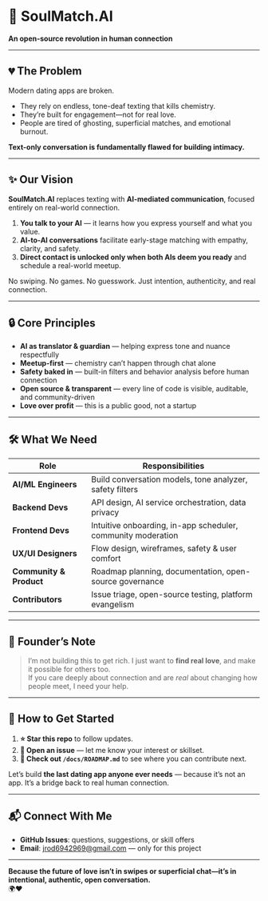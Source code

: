 # 🌟 SoulMatch.AI  
**An open-source revolution in human connection**

---

## 💔 The Problem  
Modern dating apps are broken.

- They rely on endless, tone-deaf texting that kills chemistry.  
- They’re built for engagement—not for real love.  
- People are tired of ghosting, superficial matches, and emotional burnout.

**Text-only conversation is fundamentally flawed for building intimacy.**

---

## ✨ Our Vision  
**SoulMatch.AI** replaces texting with **AI-mediated communication**, focused entirely on real-world connection.

1. **You talk to your AI** — it learns how you express yourself and what you value.  
2. **AI-to-AI conversations** facilitate early-stage matching with empathy, clarity, and safety.  
3. **Direct contact is unlocked only when both AIs deem you ready** and schedule a real-world meetup.

No swiping. No games. No guesswork. Just intention, authenticity, and real connection.

---

## 🔒 Core Principles

- **AI as translator & guardian** — helping express tone and nuance respectfully  
- **Meetup-first** — chemistry can’t happen through chat alone  
- **Safety baked in** — built-in filters and behavior analysis before human connection  
- **Open source & transparent** — every line of code is visible, auditable, and community-driven  
- **Love over profit** — this is a public good, not a startup

---

## 🛠️ What We Need

| Role              | Responsibilities |
|------------------|-------------------|
| **AI/ML Engineers** | Build conversation models, tone analyzer, safety filters |
| **Backend Devs**    | API design, AI service orchestration, data privacy |
| **Frontend Devs**   | Intuitive onboarding, in-app scheduler, community moderation |
| **UX/UI Designers** | Flow design, wireframes, safety & user comfort |
| **Community & Product** | Roadmap planning, documentation, open-source governance |
| **Contributors**    | Issue triage, open-source testing, platform evangelism |

---

## 💌 Founder’s Note  
> I’m not building this to get rich. I just want to **find real love**, and make it possible for others too.  
> If you care deeply about connection and are *real* about changing how people meet, I need your help.

---

## 🚀 How to Get Started

1. **⭐ Star this repo** to follow updates.  
2. **📝 Open an issue** — let me know your interest or skillset.  
3. **🔧 Check out `/docs/ROADMAP.md`** to see where you can contribute next.

Let’s build **the last dating app anyone ever needs** — because it’s not an app. It’s a bridge back to real human connection.

---

## 📬 Connect With Me  
- **GitHub Issues**: questions, suggestions, or skill offers  
- **Email**: jrod6942969@gmail.com — only for this project  

---

**Because the future of love isn’t in swipes or superficial chat—it’s in intentional, authentic, open conversation.**  
🌍❤️  
